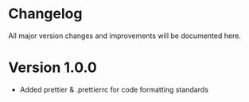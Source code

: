 # Changelog
All major version changes and improvements will be documented here.

# Version 1.0.0
- Added prettier & .prettierrc for code formatting standards
